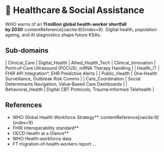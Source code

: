 # 🏥 Healthcare & Social Assistance

WHO warns of an **11 million global health‑worker shortfall by 2030** :contentReference[oaicite:8]{index=8}. Digital health, population ageing, and AI diagnostics shape future KSAs.

## Sub‑domains
| Clinical_Care 
| Digital_Health 
| Allied_Health_Tech 
| Clinical_Innovation | Point‑of‑Care Ultrasound (POCUS), mRNA Therapy Handling |
| Health_IT | FHIR API Integration*, EHR Predictive Alerts |
| Public_Health | One‑Health Surveillance, Outbreak Risk Comms |
| Care_Coordination | Social Determinants Navigation, Value‑Based Care Dashboards |
| Behavioral_Health | Digital CBT Protocols, Trauma‑Informed Telehealth |

## References
  - WHO Global Health Workforce Strategy** :contentReference[oaicite:9]{index=9}  
  - FHIR interoperability standard**  
  - OECD Health at a Glance**
  - WHO Health‑workforce data 
  - FT migration‑of‑health‑workers report
...
